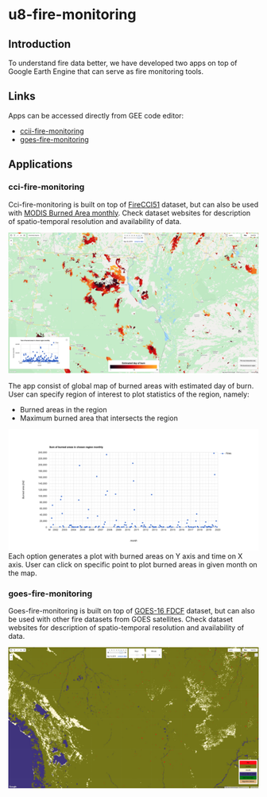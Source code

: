 # u8-fire-monitoring

## Introduction 
To understand fire data better, we have developed two apps on top of Google Earth Engine that can serve as fire monitoring tools.  

## Links
Apps can be accessed directly from GEE code editor:
* [ccii-fire-monitoring](https://code.earthengine.google.com/2800c051eaa294bfc3289a42c5c29e92)
* [goes-fire-monitoring](https://code.earthengine.google.com/b4211d34e67fb73d60284962727f930e)

## Applications

### cci-fire-monitoring


Cci-fire-monitoring is built on top of [FireCCI51](https://developers.google.com/earth-engine/datasets/catalog/ESA_CCI_FireCCI_5_1) dataset, but can also be used with [MODIS Burned Area monthly](https://developers.google.com/earth-engine/datasets/catalog/MODIS_006_MCD64A1#description). Check dataset websites for description of spatio-temporal resolution and availability of data.   

[<img src="images/cci-app.png"/>](images/cci-app.png)

The app consist of global map of burned areas with estimated day of burn. User can specify region of interest to plot statistics of the region, namely:
* Burned areas in the region
* Maximum burned area that intersects the region

[<img src="images/ee-chart.png"/>](images/ee-chart.png)  
Each option generates a plot with burned areas on Y axis and time on X axis. User can click on specific point to plot burned areas in given month on the map.

### goes-fire-monitoring
Goes-fire-monitoring is built on top of [GOES-16 FDCF](https://developers.google.com/earth-engine/datasets/catalog/NOAA_GOES_16_FDCF) dataset, but can also be used with other fire datasets from GOES satellites. Check dataset websites for description of spatio-temporal resolution and availability of data.

[<img src="images/goes-app.png"/>](images/goes-app.png)

